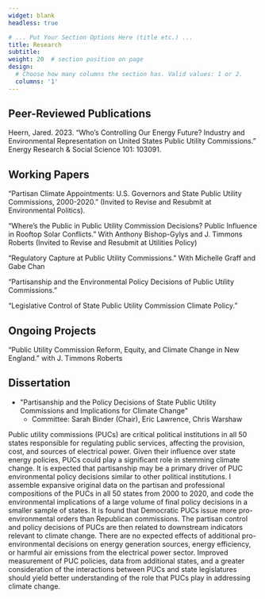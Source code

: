 ```yaml
---
widget: blank
headless: true

# ... Put Your Section Options Here (title etc.) ...
title: Research
subtitle:
weight: 20  # section position on page
design:
  # Choose how many columns the section has. Valid values: 1 or 2.
  columns: '1'
---
```



## Peer-Reviewed Publications

Heern, Jared. 2023. “Who’s Controlling Our Energy Future? Industry and Environmental Representation on United States Public Utility Commissions.” Energy Research & Social Science 101: 103091. 



## Working Papers

“Partisan Climate Appointments: U.S. Governors and State Public Utility Commissions, 2000-2020.” (Invited to Revise and Resubmit at Environmental Politics).

“Where’s the Public in Public Utility Commission Decisions? Public Influence in Rooftop Solar Conflicts.” With Anthony Bishop-Gylys and J. Timmons Roberts (Invited to Revise and Resubmit at Utilities Policy)

“Regulatory Capture at Public Utility Commissions." With Michelle Graff and Gabe Chan

“Partisanship and the Environmental Policy Decisions of Public Utility Commissions.”

“Legislative Control of State Public Utility Commission Climate Policy.”




## Ongoing Projects

“Public Utility Commission Reform, Equity, and Climate Change in New England.” with J. Timmons Roberts



## Dissertation
 
*  "Partisanship and the Policy Decisions of State Public Utility Commissions and Implications for Climate Change"    
    *  Committee: Sarah Binder (Chair), Eric Lawrence, Chris Warshaw

Public utility commissions (PUCs) are critical political institutions in all 50 states responsible for regulating public services, affecting the provision, cost, and sources of electrical power. Given their influence over state energy policies, PUCs could play a significant role in stemming climate change. It is expected that partisanship may be a primary driver of PUC environmental policy decisions similar to other political institutions. I assemble expansive original data on the partisan and professional compositions of the PUCs in all 50 states from 2000 to 2020, and code the environmental implications of a large volume of final policy decisions in a smaller sample of states. It is found that Democratic PUCs issue more pro-environmental orders than Republican commissions. The partisan control and policy decisions of PUCs are then related to downstream indicators relevant to climate change. There are no expected effects of additional pro-environmental decisions on energy generation sources, energy efficiency, or harmful air emissions from the electrical power sector. Improved measurement of PUC policies, data from additional states, and a greater consideration of the interactions between PUCs and state legislatures should yield better understanding of the role that PUCs play in addressing climate change.



